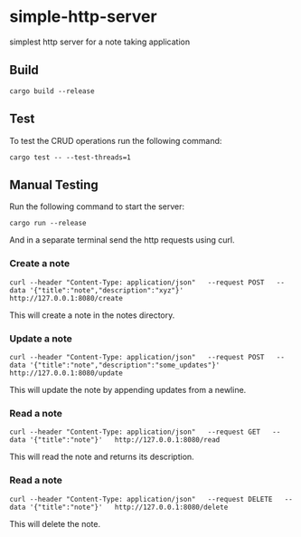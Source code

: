 # simple-http-server
simplest http server for a note taking application

## Build
```cargo build --release```

## Test
To test the CRUD operations run the following command:

```cargo test -- --test-threads=1```

## Manual Testing

Run the following command to start the server:

```cargo run --release```

And in a separate terminal send the http requests using curl.

### Create a note

```curl --header "Content-Type: application/json"   --request POST   --data '{"title":"note","description":"xyz"}'   http://127.0.0.1:8080/create```

This will create a note in the notes directory.

### Update a note

```curl --header "Content-Type: application/json"   --request POST   --data '{"title":"note","description":"some_updates"}'   http://127.0.0.1:8080/update```

This will update the note by appending updates from a newline.

### Read a note

```curl --header "Content-Type: application/json"   --request GET   --data '{"title":"note"}'   http://127.0.0.1:8080/read```

This will read the note and returns its description.

### Read a note

```curl --header "Content-Type: application/json"   --request DELETE   --data '{"title":"note"}'   http://127.0.0.1:8080/delete```

This will delete the note.